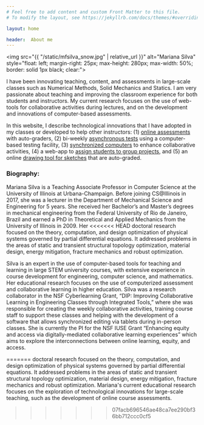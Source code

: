 ```yaml
---
# Feel free to add content and custom Front Matter to this file.
# To modify the layout, see https://jekyllrb.com/docs/themes/#overriding-theme-defaults

layout: home

header:  About me
---
```


<img src="{{ "/static/mfsilva_snow.jpg" | relative_url }}" alt="Mariana Silva" style="float: left; margin-right: 25px; max-height: 280px; max-width: 50%; border: solid 1px black; clear:">

I have been innovating teaching, content, and assessments in large-scale classes such as Numerical Methods, Solid Mechanics and Statics. I am very passionate about teaching and improving the classroom experience for both students and instructors. My current research focuses on the use of web-tools for collaborative activities during lectures, and on the development and innovations of computer-based assessments.  

In this website, I describe technological innovations that I have adopted in my classes or developed to help other instructors: (1) [online assessments](teaching/online_assessments/) with auto-graders, (2) bi-weekly [asynchronous tests](research/async_test/) using a computer-based testing facility, (3) [synchronized computers](research/collaborative_learning/) to enhance collaborative activities, (4) a web-app to [assign students to group projects](research/junto/), and (5) an online [drawing tool for sketches](research/drawing_tool/) that are auto-graded.

<div style="clear: both"></div>

### Biography:

Mariana Silva is a Teaching Associate Professor in Computer Science at the University of Illinois at Urbana-Champaign. Before joining CS@Illinois in 2017, she was a lecturer in the Department of Mechanical Science and Engineering for 5 years. She received her Bachelor’s and Master’s degrees in mechanical engineering from the Federal University of Rio de Janeiro, Brazil and earned a PhD in Theoretical and Applied Mechanics from the University of Illinois in 2009. Her
<<<<<<< HEAD
doctoral research focused on the theory, computation, and design optimization of physical systems governed by partial differential equations. It addressed problems in the areas of static and transient structural topology optimization, material design, energy mitigation, fracture mechanics and robust optimization.

Silva is an expert in the use of computer-based tools for teaching and learning in large STEM university courses, with extensive experience in course development for engineering, computer science, and mathematics. Her educational research focuses on the use of computerized assessment and collaborative learning in higher education. Silva was a research collaborator in the NSF Cyberlearning Grant, “DIP: Improving Collaborative Learning in Engineering Classes through Integrated Tools,” where she was responsible for creating the weekly collaborative activities, training course staff to support these classes and helping with the development of a software that allows synchronized editing via tablets during in-person classes. She is currently the PI for the NSF IUSE Grant “Enhancing equity and access via digitally-mediated collaborative learning experiences” which aims to explore the interconnections between online learning, equity, and access.

=======
doctoral research focused on the theory, computation, and design optimization of physical systems governed by partial differential equations. It addressed problems in the areas of static and transient structural topology optimization, material design, energy mitigation, fracture mechanics and robust optimization. Mariana's current educational research focuses on the exploration of technological innovations for large-scale teaching, such as the development of online course assessments.




>>>>>>> 07facb696546ae48ca7ee290bf36bb712ccc0cf5
<!-- #### Contact information


Mariana Silva \\
2213 Siebel Center \\
(217) 300-6633 \\
mfsilva@illinois.edu -->



<!-- **Mariana Silva** is a Teaching Assistant Professor in Computer Science at the University of Illinois at Urbana-Champaign. She has been
involved in large-scale teaching innovation activities, such as the development of online course content and assessments for Statics, Solid Mechanics and Numerical Methods courses. Her current research focuses on the development of online assessments for computer-based testing and the use of web-tools to facilitate collaborative programming activities during lecture. Silva is very passionate about teaching and improving the classroom experience for both students and instructors.  -->
